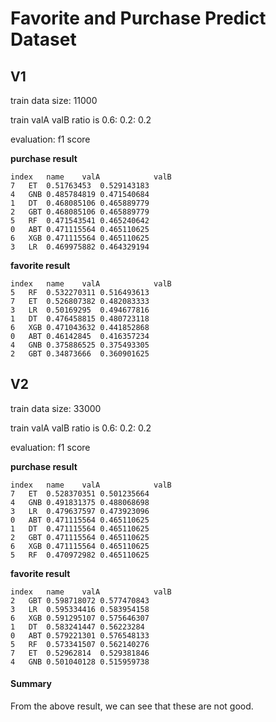 # Favorite and Purchase Predict Dataset

V1
-------

train data size: 11000

train valA valB ratio is 0.6: 0.2: 0.2

evaluation: f1 score

**purchase result**

	index   name	valA            valB
    7	ET	0.51763453	0.529143183
    4	GNB	0.485784819	0.471540684
    1	DT	0.468085106	0.465889779
    2	GBT	0.468085106	0.465889779
    5	RF	0.471543541	0.465240642
    0	ABT	0.471115564	0.465110625
    6	XGB	0.471115564	0.465110625
    3	LR	0.469975882	0.464329194

**favorite result**

    index   name	valA            valB
    5	RF	0.532270311	0.516493613
    7	ET	0.526807382	0.482083333
    3	LR	0.50169295	0.494677816
    1	DT	0.476458815	0.480723118
    6	XGB	0.471043632	0.441852868
    0	ABT	0.46142845	0.416357234
    4	GNB	0.375886525	0.375493305
    2	GBT	0.34873666	0.360901625

V2
---

train data size: 33000

train valA valB ratio is 0.6: 0.2: 0.2

evaluation: f1 score

**purchase result**
    
    index   name	valA            valB
    7	ET	0.528370351	0.501235664
    4	GNB	0.491831375	0.488068698
    3	LR	0.479637597	0.473923096
    0	ABT	0.471115564	0.465110625
    1	DT	0.471115564	0.465110625
    2	GBT	0.471115564	0.465110625
    6	XGB	0.471115564	0.465110625
    5	RF	0.470972982	0.465110625

**favorite result**

    index   name	valA            valB
    2	GBT	0.598718072	0.577470843
    3	LR	0.595334416	0.583954158
    6	XGB	0.591295107	0.575646307
    1	DT	0.583241447	0.56223284
    0	ABT	0.579221301	0.576548133
    5	RF	0.573341507	0.562140276
    7	ET	0.52962814	0.529381846
    4	GNB	0.501040128	0.515959738

#### Summary
From the above result, we can see that these are not good.